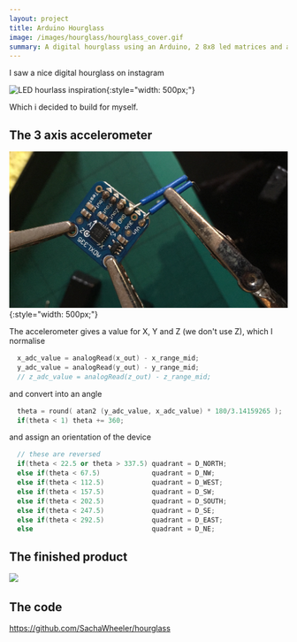 ```yaml
---
layout: project
title: Arduino Hourglass
image: /images/hourglass/hourglass_cover.gif
summary: A digital hourglass using an Arduino, 2 8x8 led matrices and a 3-axis accelerometer.
---
```


I saw a nice digital hourglass on instagram

![LED hourlass inspiration](/images/hourglass/G5356L.gif){:style="width: 500px;"}

Which i decided to build for myself.

## The 3 axis accelerometer

![](/images/hourglass/IMG_7093.JPG){:style="width: 500px;"}

The accelerometer gives a value for X, Y and Z (we don't use Z), which I normalise

```cpp
  x_adc_value = analogRead(x_out) - x_range_mid;
  y_adc_value = analogRead(y_out) - y_range_mid;
  // z_adc_value = analogRead(z_out) - z_range_mid;

```

and convert into an angle

```cpp
  theta = round( atan2 (y_adc_value, x_adc_value) * 180/3.14159265 );
  if(theta < 1) theta += 360;

```

and assign an orientation of the device

```cpp
  // these are reversed
  if(theta < 22.5 or theta > 337.5) quadrant = D_NORTH;
  else if(theta < 67.5)             quadrant = D_NW;
  else if(theta < 112.5)            quadrant = D_WEST;
  else if(theta < 157.5)            quadrant = D_SW;
  else if(theta < 202.5)            quadrant = D_SOUTH;
  else if(theta < 247.5)            quadrant = D_SE;
  else if(theta < 292.5)            quadrant = D_EAST;
  else                              quadrant = D_NE;
```

## The finished product

![](/images/hourglass/IMG_7698.MOV.gif)

## The code

<https://github.com/SachaWheeler/hourglass>

